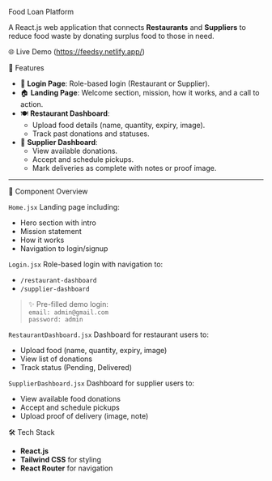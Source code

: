 Food Loan Platform

A React.js web application that connects **Restaurants** and **Suppliers** to reduce food waste by donating surplus food to those in need. 

🌐 Live Demo
 (https://feedsy.netlify.app/)

🚀 Features

- 🔐 **Login Page**: Role-based login (Restaurant or Supplier).
- 🏠 **Landing Page**: Welcome section, mission, how it works, and a call to action.
- 🍽️ **Restaurant Dashboard**:
  - Upload food details (name, quantity, expiry, image).
  - Track past donations and statuses.
- 🚚 **Supplier Dashboard**:
  - View available donations.
  - Accept and schedule pickups.
  - Mark deliveries as complete with notes or proof image.

---

🧩 Component Overview

`Home.jsx`
Landing page including:
- Hero section with intro
- Mission statement
- How it works
- Navigation to login/signup

`Login.jsx`
Role-based login with navigation to:
- `/restaurant-dashboard`
- `/supplier-dashboard`

> ✨ Pre-filled demo login:  
> `email: admin@gmail.com`  
> `password: admin`

`RestaurantDashboard.jsx`
Dashboard for restaurant users to:
- Upload food (name, quantity, expiry, image)
- View list of donations
- Track status (Pending, Delivered)

`SupplierDashboard.jsx`
Dashboard for supplier users to:
- View available food donations
- Accept and schedule pickups
- Upload proof of delivery (image, note)

🛠️ Tech Stack

- **React.js**
- **Tailwind CSS** for styling
- **React Router** for navigation
